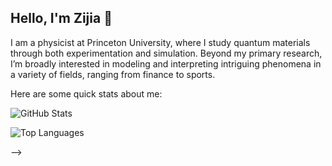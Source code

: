 ## Hello, I'm Zijia 👋

I am a physicist at Princeton University, where I study quantum materials through both experimentation and simulation. Beyond my primary research, I’m broadly interested in modeling and interpreting intriguing phenomena in a variety of fields, ranging from finance to sports.

Here are some quick stats about me:

![GitHub Stats](https://github-readme-stats.vercel.app/api?username=Zijia-Cheng&show_icons=true&theme=radical)

![Top Languages](https://github-readme-stats.vercel.app/api/top-langs/?username=Zijia-Cheng&layout=compact&theme=radical)



-->
